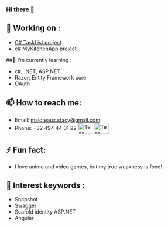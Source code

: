 ### Hi there 👋

## 🔭 Working on :
- <a href="https://github.com/Tess-mltx/TaskListCsharp" target="blank">C# TaskList project</a>
- <a href="https://github.com/Tess-mltx/MyKitchenApp_CSharp" target="blank">c# MyKitchenApp project</a>
  
##🌱 I’m currently learning :
- c#; .NET; ASP.NET
- Razor; Entity Framework core
- OAuth

## 📫 How to reach me:
- Email: maloteaux.stacy@gmail.com
- Phone: +32 494 44 01 22
<a href="https://www.linkedin.com/in/tess-maloteaux/" target="blank"><img align="center" src="https://raw.githubusercontent.com/rahuldkjain/github-profile-readme-generator/master/src/images/icons/Social/linked-in-alt.svg" alt="Tess mltx" height="30" width="40" /></a>
<a href="https://instagram.com/Tess-mltx" target="blank"><img align="center" src="https://raw.githubusercontent.com/rahuldkjain/github-profile-readme-generator/master/src/images/icons/Social/instagram.svg" alt="Tess mltx" height="30" width="40" /></a>


## ⚡ Fun fact:
- I love anime and video games, but my true weakness is food!


## 🚀 Interest keywords :
- Snapshot
- Swagger
- Scafold identity ASP.NET
- Angular
